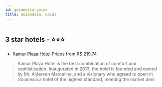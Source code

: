 ```yaml
---
id: goianesia-goias
title: Goianésia, Goiás
---
```


<center><img src="http://media.omnibees.com/Images/9557/Property/443182.jpg" alt="" /></center>


##  3 star hotels - ⭐️⭐️⭐️

-    [Kamur Plaza Hotel ](https://us.hurb.com/hotels/goianesia/kamur-plaza-hotel-OMN-9557?cmp=18055) Prices from R$ 219,74
   > Kamur Plaza Hotel is the best combination of comfort and sophistication. Inaugurated in 2013, the hotel is founded and owned by Mr. Aldervan Marcelino, and a visionary who agreed to open in Goianésia a hotel of the highest standard, meeting the market dem
